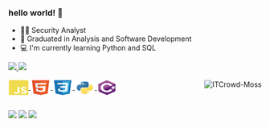 ### hello world! 👋

- 🕵️‍♀️ Security Analyst
- 📙 Graduated in Analysis and Software Development
- 💻 I'm currently learning Python and SQL 

 <div>
  <a href="https://github.com/Noslian">
  <img height="150em" src="https://github-readme-stats.vercel.app/api?username=Noslian&show_icons=true&theme=merko&include_all_commits=true&count_private=true"/>
  <img height="150em" src="https://github-readme-stats.vercel.app/api/top-langs/?username=Noslian&layout=compact&langs_count=7&theme=merko"/>
</div>
  
  <div style="display: inline_block"><br>
  <img align="center" alt="nails-Js" height="30" width="40" src="https://raw.githubusercontent.com/devicons/devicon/master/icons/javascript/javascript-plain.svg">
  <img align="center" alt="nails-HTML" height="30" width="40" src="https://raw.githubusercontent.com/devicons/devicon/master/icons/html5/html5-original.svg">
  <img align="center" alt="nails-CSS" height="30" width="40" src="https://raw.githubusercontent.com/devicons/devicon/master/icons/css3/css3-original.svg">
  <img align="center" alt="nails-Python" height="30" width="40" src="https://raw.githubusercontent.com/devicons/devicon/master/icons/python/python-original.svg">
  <img align="center" alt="nails-Csharp" height="30" width="40" src="https://raw.githubusercontent.com/devicons/devicon/master/icons/csharp/csharp-original.svg">
  <img align="right" alt="ITCrowd-Moss" src="https://media1.tenor.com/images/959547730d09de3c0b7053b9c6087348/tenor.gif?itemid=9201312">  
</div>
  
##
  
<div>
 <a href="https://t.me/Noslian" target="_blank"><img src="https://img.shields.io/badge/Telegram-2CA5E0?style=for-the-badge&logo=telegram&logoColor=white" target="_blank"></a> 
  <a href = "mailto:nailson.sec@gmail.com"><img src="https://img.shields.io/badge/Gmail-D14836?style=for-the-badge&logo=gmail&logoColor=white" target="_blank"></a>
  <a href="https://www.linkedin.com/in/nailson-silva-606839122/" target="_blank"><img src="https://img.shields.io/badge/-LinkedIn-%230077B5?style=for-the-badge&logo=linkedin&logoColor=white" target="_blank"></a>  
</div>
